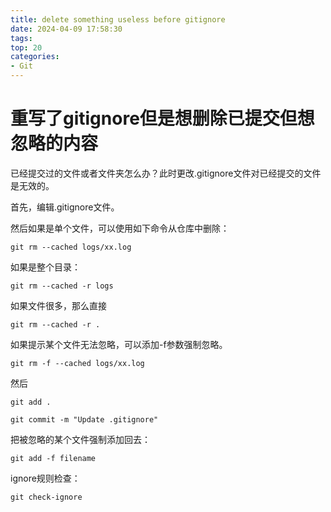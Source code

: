```yaml
---
title: delete something useless before gitignore
date: 2024-04-09 17:58:30
tags:
top: 20
categories:
- Git
---
```


# 重写了gitignore但是想删除已提交但想忽略的内容

已经提交过的文件或者文件夹怎么办？此时更改.gitignore文件对已经提交的文件是无效的。

首先，编辑.gitignore文件。

然后如果是单个文件，可以使用如下命令从仓库中删除：

    git rm --cached logs/xx.log

如果是整个目录：

    git rm --cached -r logs

如果文件很多，那么直接

    git rm --cached -r .

如果提示某个文件无法忽略，可以添加-f参数强制忽略。

    git rm -f --cached logs/xx.log

然后

    git add .

    git commit -m "Update .gitignore"

把被忽略的某个文件强制添加回去：

    git add -f filename

ignore规则检查：

    git check-ignore

